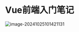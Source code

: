 # Vue前端入门笔记

![image-20241025101421131](C:/Users/Star/AppData/Roaming/Typora/typora-user-images/image-20241025101421131.png)